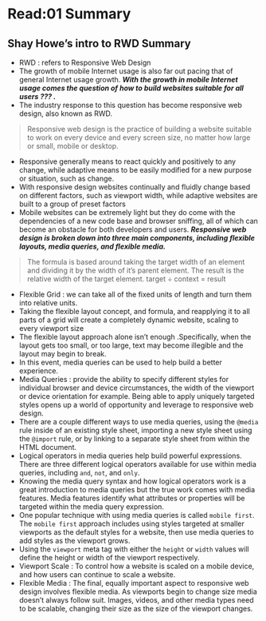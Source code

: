 # Read:01 Summary
## Shay Howe’s intro to RWD Summary
* RWD : refers to Responsive Web Design
* The growth of mobile Internet usage is also far out pacing that of general Internet usage growth.
***With the growth in mobile Internet usage comes the question of how to build websites suitable for all users ??? .***
* The industry response to this question has become responsive web design, also known as RWD.
> Responsive web design is the practice of building a website suitable to work on every device and every screen size, no matter how large or small, mobile or desktop.
* Responsive generally means to react quickly and positively to any change, while adaptive means to be easily modified for a new purpose or situation, such as change. 
* With responsive design websites continually and fluidly change based on different factors, such as viewport width, while adaptive websites are built to a group of preset factors
* Mobile websites can be extremely light but they do come with the dependencies of a new code base and browser sniffing, all of which can become an obstacle for both developers and users.
***Responsive web design is broken down into three main components, including flexible layouts, media queries, and flexible media.***
> The formula is based around taking the target width of an element and dividing it by the width of it’s parent element. The result is the relative width of the target element.
> target ÷ context = result
* Flexible Grid : we can take all of the fixed units of length and turn them into relative units. 
* Taking the flexible layout concept, and formula, and reapplying it to all parts of a grid will create a completely dynamic website, scaling to every viewport size
* The flexible layout approach alone isn’t enough .Specifically, when the layout gets too small, or too large, text may become illegible and the layout may begin to break. 
* In this event, media queries can be used to help build a better experience.
* Media Queries : provide the ability to specify different styles for individual browser and device circumstances, the width of the viewport or device orientation for example. Being able to apply uniquely targeted styles opens up a world of opportunity and leverage to responsive web design.
* There are a couple different ways to use media queries, using the `@media` rule inside of an existing style sheet, importing a new style sheet using the `@import` rule, or by linking to a separate style sheet from within the HTML document.
* Logical operators in media queries help build powerful expressions. There are three different logical operators available for use within media queries, including `and`, `not`, and `only`.
* Knowing the media query syntax and how logical operators work is a great introduction to media queries but the true work comes with media features. Media features identify what attributes or properties will be targeted within the media query expression.
* One popular technique with using media queries is called `mobile first`. The `mobile first` approach includes using styles targeted at smaller viewports as the default styles for a website, then use media queries to add styles as the viewport grows.
* Using the `viewport` meta tag with either the `height` or `width` values will define the height or width of the viewport respectively.
* Viewport Scale : To control how a website is scaled on a mobile device, and how users can continue to scale a website.
* Flexible Media : The final, equally important aspect to responsive web design involves flexible media. As viewports begin to change size media doesn’t always follow suit. Images, videos, and other media types need to be scalable, changing their size as the size of the viewport changes.


